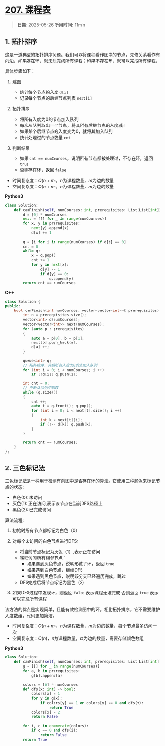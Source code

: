 # [207. 课程表](https://leetcode.cn/problems/course-schedule/description/)

> **日期:** 2025-05-26
> **所用时间:** 11min

## 1. 拓扑排序

这是一道典型的拓扑排序问题。我们可以将课程看作图中的节点，先修关系看作有向边。如果存在环，就无法完成所有课程；如果不存在环，就可以完成所有课程。

具体步骤如下：

1. 建图
   - 统计每个节点的入度 `d[i]`
   - 记录每个节点的后继节点列表 `next[i]`

2. 拓扑排序
   - 将所有入度为0的节点加入队列
   - 每次从队列取出一个节点，将其所有后继节点的入度减1
   - 如果某个后继节点的入度变为0，就将其加入队列
   - 统计处理过的节点数量 `cnt`

3. 判断结果
   - 如果 `cnt == numCourses`，说明所有节点都被处理过，不存在环，返回 `true`
   - 否则存在环，返回 `false`

- 时间复杂度：$O(n + m)$，$n$为课程数量，$m$为边的数量
- 空间复杂度：$O(n + m)$，$n$为课程数量，$m$为边的数量

**Python3**

```Python
class Solution:
    def canFinish(self, numCourses: int, prerequisites: List[List[int]]) -> bool:
        d = [0] * numCourses
        next = [[] for _ in range(numCourses)]
        for x, y in prerequisites:
            next[y].append(x)
            d[x] += 1
        
        q = [i for i in range(numCourses) if d[i] == 0]
        cnt = 0
        while q:
            x = q.pop()
            cnt += 1
            for y in next[x]:
                d[y] -= 1
                if d[y] == 0:
                    q.append(y)
        return cnt == numCourses

```

**C++**

```C++
class Solution {
public:
    bool canFinish(int numCourses, vector<vector<int>>& prerequisites) {
        int n = prerequisites.size();
        vector<int> d(numCourses);
        vector<vector<int>> next(numCourses);
        for (auto p : prerequisites)
        {
            auto a = p[0], b = p[1];
            next[b].push_back(a);
            d[a] ++;
        }

        queue<int> q;
        // 拓扑排序，先将所有入度为0的点加入队列
        for (int i = 0; i < numCourses; i ++)
            if (!d[i]) q.push(i);

        int cnt = 0;
        // 不断从队列中取数
        while (q.size())
        {
            cnt ++;
            auto t = q.front(); q.pop();
            for (int i = 0; i < next[t].size(); i ++)
            {
                int k = next[t][i];
                if (!-- d[k]) q.push(k);
            }
        }

        return cnt == numCourses;
    }
};
```

## 2. 三色标记法

三色标记法是一种用于检测有向图中是否存在环的算法。它使用三种颜色来标记节点的状态:

- 白色(0): 未访问
- 灰色(1): 正在访问,表示该节点在当前DFS路径上
- 黑色(2): 已完成访问

算法流程:

1. 初始时所有节点都标记为白色（0）

2. 对每个未访问的白色节点进行DFS:
   - 将当前节点标记为灰色（1）,表示正在访问
   - 递归访问所有相邻节点：
     - 如果遇到灰色节点，说明形成了环，返回 `true`
     - 如果遇到白色节点，继续DFS
     - 如果遇到黑色节点，说明该分支已经遍历完成，跳过
   - DFS完成后将节点标记为黑色（2）

3. 如果DFS过程中发现环，则返回 `false` 表示课程无法完成
   否则返回 `true` 表示可以完成所有课程

该方法的优点是实现简单，且能有效检测图中的环。相比拓扑排序，它不需要维护入度数组，代码更加简洁。

- 时间复杂度：$O(n + m)$，$n$为课程数量，$m$为边的数量，每个节点最多访问一次
- 空间复杂度：$O(n)$，$n$为课程数量，$m$为边的数量，需要存储颜色数组

**Python3**

```Python
class Solution:
    def canFinish(self, numCourses: int, prerequisites: List[List[int]]) -> bool:
        g = [[] for _ in range(numCourses)]
        for a, b in prerequisites:
            g[b].append(a)
        
        colors = [0] * numCourses
        def dfs(x: int) -> bool:
            colors[x] = 1
            for y in g[x]:
                if colors[y] == 1 or colors[y] == 0 and dfs(y):
                    return True
            colors[x] = 2
            return False
        
        for i, c in enumerate(colors):
            if c == 0 and dfs(i):
                return False
        return True
```